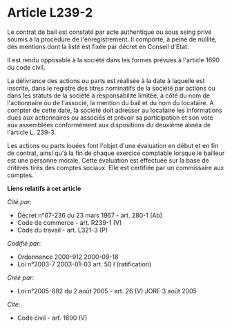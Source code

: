 # Article L239-2

Le contrat de bail est constaté par acte authentique ou sous seing privé soumis à la procédure de l'enregistrement. Il
comporte, à peine de nullité, des mentions dont la liste est fixée par décret en Conseil d'Etat. 

Il est rendu opposable à la société dans les formes prévues à l'article 1690 du code civil. 

La délivrance des actions ou parts est réalisée à la date à laquelle est inscrite, dans le registre des titres nominatifs de
la société par actions ou dans les statuts de la société à responsabilité limitée, à côté du nom de l'actionnaire ou de
l'associé, la mention du bail et du nom du locataire. A compter de cette date, la société doit adresser au locataire les
informations dues aux actionnaires ou associés et prévoir sa participation et son vote aux assemblées conformément aux
dispositions du deuxième alinéa de l'article L. 239-3. 

Les actions ou parts louées font l'objet d'une évaluation en début et en fin de contrat, ainsi qu'à la fin de chaque exercice
comptable lorsque le bailleur est une personne morale. Cette évaluation est effectuée sur la base de critères tirés des
comptes sociaux. Elle est certifiée par un commissaire aux comptes.

**Liens relatifs à cet article**

_Cité par_:

  - Décret n°67-236 du 23 mars 1967 - art. 280-1 (Ab)
  - Code de commerce - art. R239-1 (V)
  - Code du travail - art. L321-3 (P)

_Codifié par_:

  - Ordonnance 2000-912 2000-09-18
  - Loi n°2003-7 2003-01-03 art. 50 I (ratification)

_Créé par_:

  - Loi n°2005-882 du 2 août 2005 - art. 26 (V) JORF 3 août 2005

_Cite_:

  - Code civil - art. 1690 (V)
